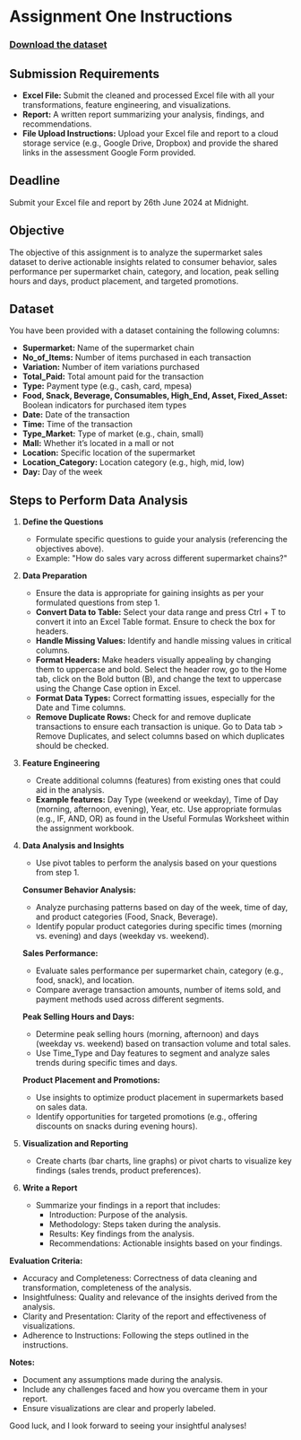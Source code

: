 # Assignment One Instructions

### [Download the dataset](advanced_excel_assignment_data.xlsx)

## Submission Requirements
- **Excel File:** Submit the cleaned and processed Excel file with all your transformations, feature engineering, and visualizations.
- **Report:** A written report summarizing your analysis, findings, and recommendations.
- **File Upload Instructions:** Upload your Excel file and report to a cloud storage service (e.g., Google Drive, Dropbox) and provide the shared links in the assessment Google Form provided.

## Deadline
Submit your Excel file and report by 26th June 2024 at Midnight.

## Objective
The objective of this assignment is to analyze the supermarket sales dataset to derive actionable insights related to consumer behavior, sales performance per supermarket chain, category, and location, peak selling hours and days, product placement, and targeted promotions.

## Dataset
You have been provided with a dataset containing the following columns:
- **Supermarket:** Name of the supermarket chain
- **No_of_Items:** Number of items purchased in each transaction
- **Variation:** Number of item variations purchased
- **Total_Paid:** Total amount paid for the transaction
- **Type:** Payment type (e.g., cash, card, mpesa)
- **Food, Snack, Beverage, Consumables, High_End, Asset, Fixed_Asset:** Boolean indicators for purchased item types
- **Date:** Date of the transaction
- **Time:** Time of the transaction
- **Type_Market:** Type of market (e.g., chain, small)
- **Mall:** Whether it’s located in a mall or not
- **Location:** Specific location of the supermarket
- **Location_Category:** Location category (e.g., high, mid, low)
- **Day:** Day of the week

## Steps to Perform Data Analysis
1. **Define the Questions**
   - Formulate specific questions to guide your analysis (referencing the objectives above).
   - Example: "How do sales vary across different supermarket chains?"

2. **Data Preparation**
   - Ensure the data is appropriate for gaining insights as per your formulated questions from step 1.
   - **Convert Data to Table:** Select your data range and press Ctrl + T to convert it into an Excel Table format. Ensure to check the box for headers.
   - **Handle Missing Values:** Identify and handle missing values in critical columns.
   - **Format Headers:** Make headers visually appealing by changing them to uppercase and bold. Select the header row, go to the Home tab, click on the Bold button (B), and change the text to uppercase using the Change Case option in Excel.
   - **Format Data Types:** Correct formatting issues, especially for the Date and Time columns.
   - **Remove Duplicate Rows:** Check for and remove duplicate transactions to ensure each transaction is unique. Go to Data tab > Remove Duplicates, and select columns based on which duplicates should be checked.

3. **Feature Engineering**
   - Create additional columns (features) from existing ones that could aid in the analysis.
   - **Example features:** Day Type (weekend or weekday), Time of Day (morning, afternoon, evening), Year, etc. Use appropriate formulas (e.g., IF, AND, OR) as found in the Useful Formulas Worksheet within the assignment workbook.

4. **Data Analysis and Insights**
   - Use pivot tables to perform the analysis based on your questions from step 1.
   
   **Consumer Behavior Analysis:**
   - Analyze purchasing patterns based on day of the week, time of day, and product categories (Food, Snack, Beverage).
   - Identify popular product categories during specific times (morning vs. evening) and days (weekday vs. weekend).
   
   **Sales Performance:**
   - Evaluate sales performance per supermarket chain, category (e.g., food, snack), and location.
   - Compare average transaction amounts, number of items sold, and payment methods used across different segments.
   
   **Peak Selling Hours and Days:**
   - Determine peak selling hours (morning, afternoon) and days (weekday vs. weekend) based on transaction volume and total sales.
   - Use Time_Type and Day features to segment and analyze sales trends during specific times and days.
   
   **Product Placement and Promotions:**
   - Use insights to optimize product placement in supermarkets based on sales data.
   - Identify opportunities for targeted promotions (e.g., offering discounts on snacks during evening hours).

5. **Visualization and Reporting**
   - Create charts (bar charts, line graphs) or pivot charts to visualize key findings (sales trends, product preferences).
   
6. **Write a Report**
   - Summarize your findings in a report that includes:
     - Introduction: Purpose of the analysis.
     - Methodology: Steps taken during the analysis.
     - Results: Key findings from the analysis.
     - Recommendations: Actionable insights based on your findings.



**Evaluation Criteria:**
- Accuracy and Completeness: Correctness of data cleaning and transformation, completeness of the analysis.
- Insightfulness: Quality and relevance of the insights derived from the analysis.
- Clarity and Presentation: Clarity of the report and effectiveness of visualizations.
- Adherence to Instructions: Following the steps outlined in the instructions.


**Notes:**
- Document any assumptions made during the analysis.
- Include any challenges faced and how you overcame them in your report.
- Ensure visualizations are clear and properly labeled.

Good luck, and I look forward to seeing your insightful analyses!

